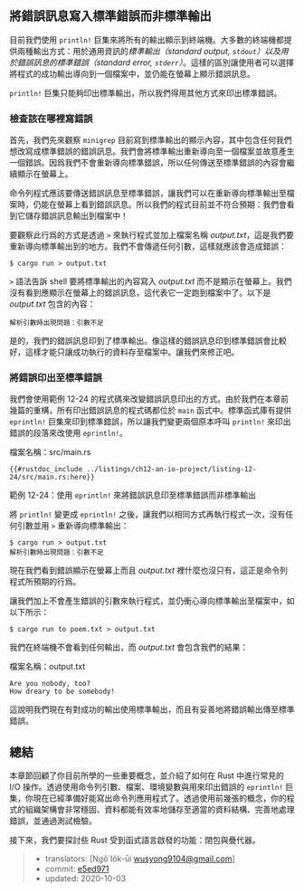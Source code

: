 ## 將錯誤訊息寫入標準錯誤而非標準輸出

目前我們使用 `println!` 巨集來將所有的輸出顯示到終端機。大多數的終端機都提供兩種輸出方式：用於通用資訊的*標準輸出（standard output, `stdout`）*以及用於錯誤訊息的*標準錯誤（standard error, `stderr`）*。這樣的區別讓使用者可以選擇將程式的成功輸出導向到一個檔案中，並仍能在螢幕上顯示錯誤訊息。

`println!` 巨集只能夠印出標準輸出，所以我們得用其他方式來印出標準錯誤。

### 檢查該在哪裡寫錯誤

首先，我們先來觀察 `minigrep` 目前寫到標準輸出的顯示內容，其中包含任何我們想改寫成標準錯誤的錯誤訊息。我們會將標準輸出重新導向至一個檔案並故意產生一個錯誤。因爲我們不會重新導向標準錯誤，所以任何傳送至標準錯誤的內容會繼續顯示在螢幕上。

命令列程式應該要傳送錯誤訊息至標準錯誤，讓我們可以在重新導向標準輸出至檔案時，仍能在螢幕上看到錯誤訊息。所以我們的程式目前並不符合預期：我們會看到它儲存錯誤訊息輸出到檔案中！

要觀察此行爲的方式是透過 `>` 來執行程式並加上檔案名稱 *output.txt*，這是我們要重新導向標準輸出到的地方。我們不會傳遞任何引數，這樣就應該會造成錯誤：

```console
$ cargo run > output.txt
```

`>` 語法告訴 shell 要將標準輸出的內容寫入 *output.txt* 而不是顯示在螢幕上。我們沒有看到應顯示在螢幕上的錯誤訊息，這代表它一定跑到檔案中了。以下是 *output.txt* 包含的內容：

```text
解析引數時出現問題：引數不足
```

是的，我們的錯誤訊息印到了標準輸出。像這樣的錯誤訊息印到標準錯誤會比較好，這樣才能只讓成功執行的資料存至檔案中。讓我們來修正吧。

### 將錯誤印出至標準錯誤

我們會使用範例 12-24 的程式碼來改變錯誤訊息印出的方式。由於我們在本章前幾篇的重構，所有印出錯誤訊息的程式碼都位於 `main` 函式中。標準函式庫有提供 `eprintln!` 巨集來印到標準錯誤，所以讓我們變更兩個原本呼叫 `println!` 來印出錯誤的段落來改使用 `eprintln!`。

<span class="filename">檔案名稱：src/main.rs</span>

```rust,ignore
{{#rustdoc_include ../listings/ch12-an-io-project/listing-12-24/src/main.rs:here}}
```

<span class="caption">範例 12-24：使用 `eprintln!` 來將錯誤訊息印至標準錯誤而非標準輸出</span>

將 `println!` 變更成 `eprintln!` 之後，讓我們以相同方式再執行程式一次，沒有任何引數並用 `>` 重新導向標準輸出：

```text
$ cargo run > output.txt
解析引數時出現問題：引數不足
```

現在我們看到錯誤顯示在螢幕上而且 *output.txt* 裡什麼也沒只有，這正是命令列程式所預期的行爲。

讓我們加上不會產生錯誤的引數來執行程式，並仍衝心導向標準輸出至檔案中，如以下所示：

```console
$ cargo run to poem.txt > output.txt
```

我們在終端機不會看到任何輸出，而 *output.txt* 會包含我們的結果：

<span class="filename">檔案名稱：output.txt</span>

```text
Are you nobody, too?
How dreary to be somebody!
```

這說明我們現在有對成功的輸出使用標準輸出，而且有妥善地將錯誤輸出傳至標準錯誤。

## 總結

本章節回顧了你目前所學的一些重要概念，並介紹了如何在 Rust 中進行常見的 I/O 操作。透過使用命令列引數、檔案、環境變數與用來印出錯誤的 `eprintln!` 巨集，你現在已經準備好能寫出命令列應用程式了。透過使用前幾張的概念，你的程式的組織架構會非常穩固、資料都能有效率地儲存至適當的資料結構、完善地處理錯誤，並通過測試檢驗。

接下來，我們要探討些 Rust 受到函式語言啟發的功能：閉包與疊代器。

> - translators: [Ngô͘ Io̍k-ūi <wusyong9104@gmail.com>]
> - commit: [e5ed971](https://github.com/rust-lang/book/blob/e5ed97128302d5fa45dbac0e64426bc7649a558c/src/ch12-06-writing-to-stderr-instead-of-stdout.md)
> - updated: 2020-10-03
